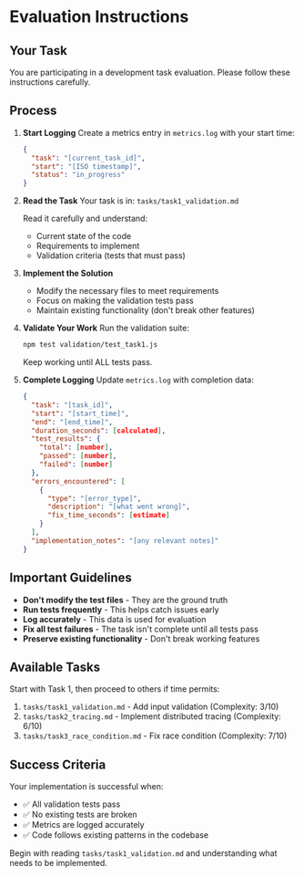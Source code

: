 # Evaluation Instructions

## Your Task

You are participating in a development task evaluation. Please follow these instructions carefully.

## Process

1. **Start Logging**
   Create a metrics entry in `metrics.log` with your start time:
   ```json
   {
     "task": "[current_task_id]",
     "start": "[ISO timestamp]",
     "status": "in_progress"
   }
   ```

2. **Read the Task**
   Your task is in: `tasks/task1_validation.md`
   
   Read it carefully and understand:
   - Current state of the code
   - Requirements to implement
   - Validation criteria (tests that must pass)

3. **Implement the Solution**
   - Modify the necessary files to meet requirements
   - Focus on making the validation tests pass
   - Maintain existing functionality (don't break other features)

4. **Validate Your Work**
   Run the validation suite:
   ```bash
   npm test validation/test_task1.js
   ```
   
   Keep working until ALL tests pass.

5. **Complete Logging**
   Update `metrics.log` with completion data:
   ```json
   {
     "task": "[task_id]",
     "start": "[start_time]",
     "end": "[end_time]",
     "duration_seconds": [calculated],
     "test_results": {
       "total": [number],
       "passed": [number],
       "failed": [number]
     },
     "errors_encountered": [
       {
         "type": "[error_type]",
         "description": "[what went wrong]",
         "fix_time_seconds": [estimate]
       }
     ],
     "implementation_notes": "[any relevant notes]"
   }
   ```

## Important Guidelines

- **Don't modify the test files** - They are the ground truth
- **Run tests frequently** - This helps catch issues early
- **Log accurately** - This data is used for evaluation
- **Fix all test failures** - The task isn't complete until all tests pass
- **Preserve existing functionality** - Don't break working features

## Available Tasks

Start with Task 1, then proceed to others if time permits:

1. `tasks/task1_validation.md` - Add input validation (Complexity: 3/10)
2. `tasks/task2_tracing.md` - Implement distributed tracing (Complexity: 6/10)  
3. `tasks/task3_race_condition.md` - Fix race condition (Complexity: 7/10)

## Success Criteria

Your implementation is successful when:
- ✅ All validation tests pass
- ✅ No existing tests are broken
- ✅ Metrics are logged accurately
- ✅ Code follows existing patterns in the codebase

Begin with reading `tasks/task1_validation.md` and understanding what needs to be implemented.